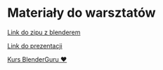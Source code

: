 # Materiały do warsztatów

[Link do zipu z blenderem](https://www.blender.org/download/Blender2.82/blender-2.82-windows64.zip/)

[Link do prezentacji](https://docs.google.com/presentation/d/1p5KgGikOJWnaANwUk0ysd38O5UcbuXMTzhtOo1lDnLI/edit?usp=sharing)

[Kurs BlenderGuru :heart:](https://www.youtube.com/playlist?list=PLjEaoINr3zgEq0u2MzVgAaHEBt--xLB6U)
